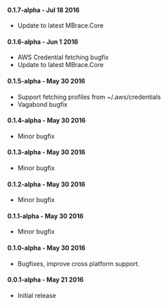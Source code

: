 #### 0.1.7-alpha - Jul 18 2016
* Update to latest MBrace.Core

#### 0.1.6-alpha - Jun 1 2016
* AWS Credential fetching bugfix
* Update to latest MBrace.Core

#### 0.1.5-alpha - May 30 2016
* Support fetching profiles from ~/.aws/credentials
* Vagabond bugfix

#### 0.1.4-alpha - May 30 2016
* Minor bugfix

#### 0.1.3-alpha - May 30 2016
* Minor bugfix

#### 0.1.2-alpha - May 30 2016
* Minor bugfix

#### 0.1.1-alpha - May 30 2016
* Minor bugfix

#### 0.1.0-alpha - May 30 2016
* Bugfixes, improve cross platform support.

#### 0.0.1-alpha - May 21 2016
* Initial release
